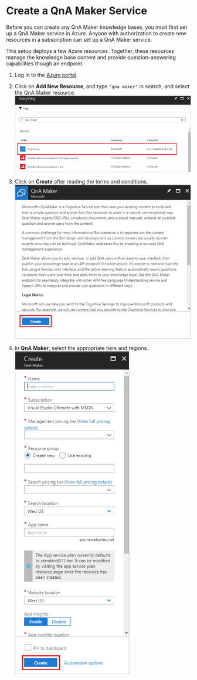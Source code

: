 # Create a QnA Maker Service

Before you can create any QnA Maker knowledge bases, you must first set up a QnA Maker service in Azure. Anyone with authorization to create new resources in a subscription can set up a QnA Maker service.

This setup deploys a few Azure resources. Together, these resources manage the knowledge base content and provide question-answering capabilities though an endpoint.

1. Log in to the [Azure portal](portal.azure.com).

2. Click on **Add New Resource**, and type ```"qna maker"``` in search, and select the QnA Maker resource.
![Step2](https://github.com/jCho23/BotWorkshop/blob/master/Resouces/Images/create-new-resource.png)

3. Click on **Create** after reading the terms and conditions.
![Step3](https://github.com/jCho23/BotWorkshop/blob/master/Resouces/Images/create-new-resource-button.png)

4. In **QnA Maker**, select the appropriate tiers and regions.
![Step4](https://github.com/jCho23/BotWorkshop/blob/master/Resouces/Images/enter-qnamaker-info.png)

